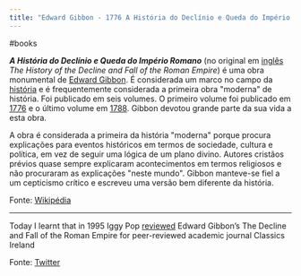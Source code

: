 ```yaml
---
title: "Edward Gibbon - 1776 A História do Declínio e Queda do Império Romano"
---
```


#books

***A História do Declínio e Queda do Império Romano*** (no original em [inglês](https://pt.wikipedia.org/wiki/Língua_inglesa) *The History of the Decline and Fall of the Roman Empire*) é uma obra monumental de [Edward Gibbon](https://pt.wikipedia.org/wiki/Edward_Gibbon). É considerada um marco no campo da [história](https://pt.wikipedia.org/wiki/História) e é frequentemente considerada a primeira obra "moderna" de história.  Foi publicado em seis volumes. O primeiro volume foi publicado em [1776](https://pt.wikipedia.org/wiki/1776) e o último volume em [1788](https://pt.wikipedia.org/wiki/1788). Gibbon devotou grande parte da sua vida a esta obra.

A obra é considerada a primeira da história "moderna" porque procura  explicações para eventos históricos em termos de sociedade, cultura e  política, em vez de seguir uma lógica de um plano divino. Autores  cristãos prévios quase sempre explicaram acontecimentos em termos  religiosos e não procuraram as explicações "neste mundo". Gibbon  manteve-se fiel a um cepticismo crítico e escreveu uma versão bem  diferente da história.

Fonte: [Wikipédia](https://pt.wikipedia.org/wiki/A_Hist%C3%B3ria_do_Decl%C3%ADnio_e_Queda_do_Imp%C3%A9rio_Romano)

---

Today I learnt that in 1995 Iggy Pop [reviewed](https://www.jstor.org/stable/25528281?seq=1) Edward Gibbon’s The Decline and Fall of the Roman Empire for peer-reviewed academic journal Classics Ireland

Fonte: [Twitter](https://twitter.com/hannahrosewoods/status/1345734747721506831)